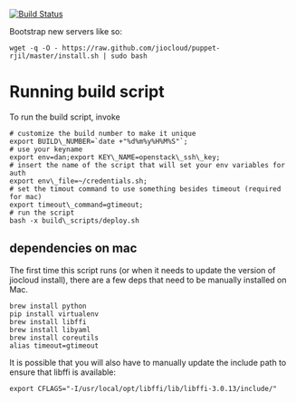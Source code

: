 [![Build Status](https://travis-ci.org/JioCloud/puppet-rjil.svg?branch=master)](https://travis-ci.org/JioCloud/puppet-rjil)

Bootstrap new servers like so:

    wget -q -O - https://raw.github.com/jiocloud/puppet-rjil/master/install.sh | sudo bash

# Running build script

To run the build script, invoke


````
# customize the build number to make it unique
export BUILD\_NUMBER=`date +"%d%m%y%H%M%S"`;
# use your keyname
export env=dan;export KEY\_NAME=openstack\_ssh\_key;
# insert the name of the script that will set your env variables for auth
export env\_file=~/credentials.sh;
# set the timout command to use something besides timeout (required for mac)
export timeout\_command=gtimeout;
# run the script
bash -x build\_scripts/deploy.sh
````

## dependencies on mac

The first time this script runs (or when it needs to update the version of jiocloud
install), there are a few deps that need to be manually installed on Mac.

````
brew install python
pip install virtualenv
brew install libffi
brew install libyaml
brew install coreutils
alias timeout=gtimeout
````


It is possible that you will also have to manually update the include path to ensure
that libffi is available:

````
export CFLAGS="-I/usr/local/opt/libffi/lib/libffi-3.0.13/include/"
````
